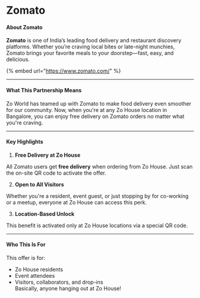 # Zomato

#### About Zomato

**Zomato** is one of India’s leading food delivery and restaurant discovery platforms. Whether you’re craving local bites or late-night munchies, Zomato brings your favorite meals to your doorstep—fast, easy, and delicious.

{% embed url="https://www.zomato.com/" %}

***

#### What This Partnership Means

Zo World has teamed up with Zomato to make food delivery even smoother for our community. Now, when you're at any Zo House location in Bangalore, you can enjoy free delivery on Zomato orders no matter what you're craving.

***

#### Key Highlights

1. **Free Delivery at Zo House**

All Zomato users get **free delivery** when ordering from Zo House. Just scan the on-site QR code to activate the offer.

2. **Open to All Visitors**

Whether you're a resident, event guest, or just stopping by for co-working or a meetup, everyone at Zo House can access this perk.

3. **Location-Based Unlock**

This benefit is activated only at Zo House locations via a special QR code.

***

#### Who This Is For

This offer is for:

* Zo House residents
* Event attendees
* Visitors, collaborators, and drop-ins\
  Basically, anyone hanging out at Zo House!
